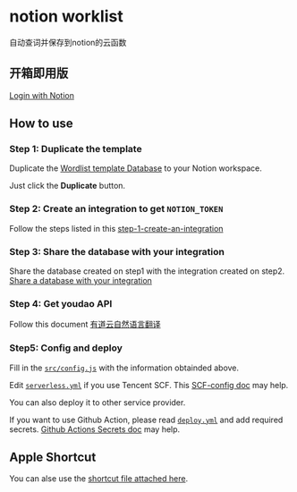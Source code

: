 # notion worklist

自动查词并保存到notion的云函数

## 开箱即用版

[Login with Notion](https://api.notion.com/v1/oauth/authorize?owner=user&client_id=2cb2df41-a063-4460-b2aa-5d3ed39b4f73&redirect_uri=https%3A%2F%2Fwordlist.lnception.cn%2Fcallback&response_type=code)

## How to use

### Step 1: Duplicate the template

Duplicate the [Wordlist template Database](https://yrpang.notion.site/b3e8405329cd4db78ce0ebe45a67b9eb?v=03f2c168255b41379b7faf5525f02622) to your Notion workspace.

Just click the **Duplicate** button.

### Step 2: Create an integration to get `NOTION_TOKEN`

Follow the steps listed in this [step-1-create-an-integration](https://developers.notion.com/docs#step-1-create-an-integration)

### Step 3: Share the database with your integration

Share the database created on step1 with the integration created on step2. [Share a database with your integration](https://developers.notion.com/docs#step-2-share-a-database-with-your-integration)

### Step 4: Get youdao API

Follow this document [有道云自然语言翻译](https://ai.youdao.com/DOCSIRMA/html/%E8%87%AA%E7%84%B6%E8%AF%AD%E8%A8%80%E7%BF%BB%E8%AF%91/API%E6%96%87%E6%A1%A3/%E6%96%87%E6%9C%AC%E7%BF%BB%E8%AF%91%E6%9C%8D%E5%8A%A1/%E6%96%87%E6%9C%AC%E7%BF%BB%E8%AF%91%E6%9C%8D%E5%8A%A1-API%E6%96%87%E6%A1%A3.html)

### Step5: Config and deploy

Fill in the [`src/config.js`](./src/config.js) with the information obtainded above.

Edit [`serverless.yml`](./serverless.yml) if you use Tencent SCF. This [SCF-config doc](https://github.com/serverless-components/tencent-scf/blob/master/docs/configure.md) may help.

You can also deploy it to other service provider.

If you want to use Github Action, please read [`deploy.yml`](./.github/workflows/deploy.yml) and add required secrets. [Github Actions Secrets doc](https://docs.github.com/en/actions/security-guides/encrypted-secrets) may help.

## Apple Shortcut

You can alse use the [shortcut file attached here](https://www.icloud.com/shortcuts/aa5e043e878b4784acdb479a9733725e).
